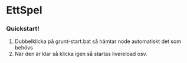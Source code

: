 # EttSpel
<h3>Quickstart!</h3>
<ol>
  <li>Dubbelklicka på grunt-start.bat så hämtar node automatiskt det som behövs</li>
  <li>När den är klar så klicka igen så startas livereload osv.</li>
</ol>
